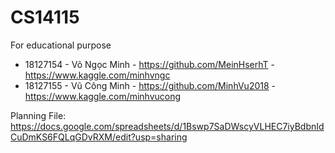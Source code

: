 # CS14115
For educational purpose

- 18127154 - Võ Ngọc Minh - https://github.com/MeinHserhT - https://www.kaggle.com/minhvngc
- 18127155 - Vũ Công Minh - https://github.com/MinhVu2018 - https://www.kaggle.com/minhvucong

Planning File: https://docs.google.com/spreadsheets/d/1Bswp7SaDWscyVLHEC7iyBdbnIdCuDmKS6FQLqGDvRXM/edit?usp=sharing
